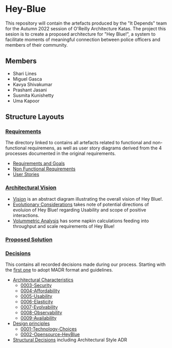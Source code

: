# Hey-Blue

This repository will contain the artefacts produced by the "It Depends" team for the Autumn 2022 session of O'Reilly Architecture Katas. The project this sesion is to create a proposed architecture for "Hey Blue!", a system to facilitate moments of meaningful connection between police officers and members of their community.

## Members

- Shari Lines
- Miguel Gasca
- Kavya Shivakumar
- Prashant Jasani
- Susmita Kunishetty
- Uma Kapoor

## Structure Layouts

### [Requirements](Requirements)

The directory linked to contains all artefacts related to functional and non-functional requiremens, as well as user story diagrams derived from the 4 processes documented in the original requirements.

- [Requirements and Goals](Requirements/Requirements_And_Goals.md)
- [Non Functional Requirements](Requirements/Non_Functional_Requirements.md)
- [User Stories](Requirements/UserStories)

### [Architectural Vision](Vision%20and%20Context)

- [Vision](Vision%20and%20Context/context%20and%20vision.jpg) is an abstract diagram illustrating the overall vision of Hey Blue!.
- [Evolutionary Considerations](Vision%20and%20Context/Evolutionary%20Considerations.md) takes note of potential directions of evoluion of Hey Blue! regarding Usability and scope of positive interactions.
- [Volummetric Analysis](Vision%20and%20Context/Volumetric.md) has some napkin calculations feeding into throughput and scale requirements of Hey Blue!

### [Proposed Solution](Solution/README.md)

### [Decisions](docs/decisions/README.md)

This contains all recorded decisions made during our process. Starting with the [first one](./docs/decisions/0000-use-markdown-any-decision-records.md) to adopt MADR format and guidelines.

- [Architectural Characteristics](docs/decisions/characteristics/)
   - [0003-Security](docs/decisions/characteristics/0003-security.md)
   - [0004-Affordability](docs/decisions/characteristics/0004-affordability.md)
   - [0005-Usability](docs/decisions/characteristics/0005-usability.md)
   - [0006-Elasticity](docs/decisions/characteristics/0006-elasticity.md)
   - [0007-Evolvability](docs/decisions/characteristics/0007-evolvability.md)
   - [0008-Observability](docs/decisions/characteristics/0008-observability.md)
   - [0009-Availability](docs/decisions/characteristics/0009-availability.md)
- [Design principles](docs/decisions/principles/)
   - [0001-Technology-Choices](docs/decisions/principles/0001-technology-choices.md)
   - [0002-Opensource-HeyBlue](docs/decisions/principles/0002-opensource-heyblue.md)
- [Structural Decisions](docs/decisions/structure/) including Architectural Style ADR
